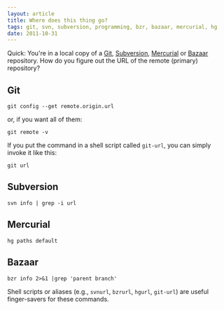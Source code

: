 ```yaml
---
layout: article
title: Where does this thing go?
tags: git, svn, subversion, programming, bzr, bazaar, mercurial, hg
date: 2011-10-31
---
```


Quick: You're in a local copy of a [Git][], [Subversion][], [Mercurial][]
or [Bazaar][] repository. How do you figure out the URL of the remote
(primary) repository?

[Git]: http://git-scm.com/
[Bazaar]: http://bazaar.canonical.com/
[Mercurial]: http://mercurial.selenic.com/
[Subversion]: http://subversion.apache.org/

## Git

    git config --get remote.origin.url

or, if you want all of them:

    git remote -v

If you put the command in a shell script called `git-url`, you can simply
invoke it like this:

    git url

## Subversion

    svn info | grep -i url

## Mercurial

    hg paths default

## Bazaar

    bzr info 2>&1 |grep 'parent branch'

Shell scripts or aliases (e.g., `svnurl`, `bzrurl`, `hgurl`, `git-url`)
are useful finger-savers for these commands.
